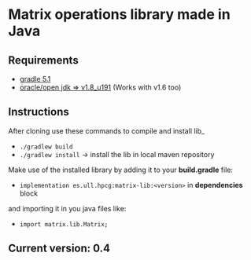 # Matrix operations library made in Java

## Requirements
- [gradle 5.1](https://gradle.org/releases/)
- [oracle/open jdk => v1.8_u191](https://www.oracle.com/technetwork/java/javase/downloads/jdk8-downloads-2133151.html)
(Works with v1.6 too)

## Instructions
After cloning use these commands to compile and install lib_
- `./gradlew build`
- `./gradlew install` -> install the lib in local maven repository

Make use of the installed library by adding it to your **build.gradle** file:
- `implementation es.ull.hpcg:matrix-lib:<version>` in **dependencies** block
  
and importing it in you java files like:
- `import matrix.lib.Matrix;` 


## Current version: 0.4
